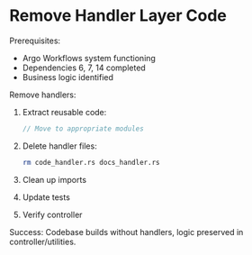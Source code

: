 # Remove Handler Layer Code

Prerequisites:
- Argo Workflows system functioning
- Dependencies 6, 7, 14 completed
- Business logic identified

Remove handlers:

1. Extract reusable code:
   ```rust
   // Move to appropriate modules
   ```

2. Delete handler files:
   ```bash
   rm code_handler.rs docs_handler.rs
   ```

3. Clean up imports
4. Update tests
5. Verify controller

Success: Codebase builds without handlers, logic preserved in controller/utilities.